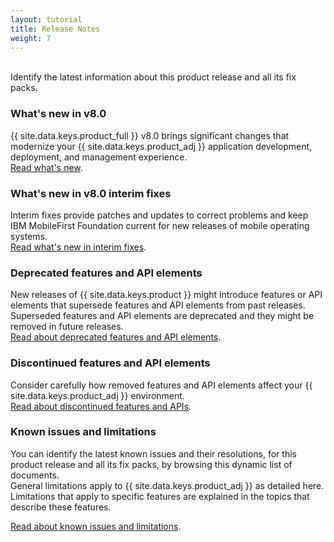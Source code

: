 ```yaml
---
layout: tutorial
title: Release Notes
weight: 7
---
```

<!-- NLS_CHARSET=UTF-8 -->
<br/>
Identify the latest information about this product release and all its fix packs.

### What's new in v8.0
{{ site.data.keys.product_full }} v8.0 brings significant changes that modernize your {{ site.data.keys.product_adj }} application development, deployment, and management experience.  
[Read what's new](whats-new/).

### What's new in v8.0 interim fixes
Interim fixes provide patches and updates to correct problems and keep IBM MobileFirst Foundation current for new releases of mobile operating systems.  
[Read what's new in interim fixes](interim-fixes).

### Deprecated features and API elements
New releases of {{ site.data.keys.product }} might introduce features or API elements that supersede features and API elements from past releases. Superseded features and API elements are deprecated and they might be removed in future releases.  
[Read about deprecated features and API elements](deprecated-discontinued).

### Discontinued features and API elements
Consider carefully how removed features and API elements affect your {{ site.data.keys.product_adj }} environment.  
[Read about discontinued features and APIs](deprecated-discontinued).

### Known issues and limitations
You can identify the latest known issues and their resolutions, for this product release and all its fix packs, by browsing this dynamic list of documents.  
General limitations apply to {{ site.data.keys.product_adj }} as detailed here. Limitations that apply to specific features are explained in the topics that describe these features.  

[Read about known issues and limitations](known-issues-limitations).



